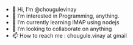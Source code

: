 - 👋 Hi, I’m @chougulevinay
- 👀 I’m interested in Programming, anything.
- 🌱 I’m currently learning IMAP using nodejs
- 💞️ I’m looking to collaborate on anything
- 📫 How to reach me : chougule.vinay at gmail

<!---
chougulevinay/chougulevinay is a ✨ special ✨ repository because its `README.md` (this file) appears on your GitHub profile.
You can click the Preview link to take a look at your changes.
--->
